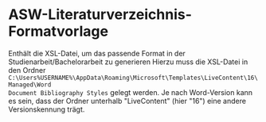 # ASW-Literaturverzeichnis-Formatvorlage
Enthält die XSL-Datei, um das passende Format in der Studienarbeit/Bachelorarbeit zu generieren
Hierzu muss die XSL-Datei in den Ordner <code>C:\Users\%USERNAME%\AppData\Roaming\Microsoft\Templates\LiveContent\16\Managed\Word Document Bibliography Styles</code> gelegt werden. Je nach Word-Version kann es sein, dass der Ordner unterhalb "LiveContent" (hier "16") eine andere Versionskennung trägt.
